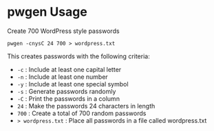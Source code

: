 # pwgen Usage

Create 700 WordPress style passwords

``pwgen -cnysC 24 700 > wordpress.txt``

This creates passwords with the following criteria:

  * ``-c`` : Include at least one capital letter
  * ``-n`` : Include at least one number
  * ``-y`` : Include at least one special symbol
  * ``-s`` : Generate passwords randomly
  * ``-C`` : Print the passwords in a column
  * ``24`` : Make the passwords 24 characters in length
  * ``700`` : Create a total of 700 random passwords
  * ``> wordpress.txt`` : Place all passwords in a file called wordpress.txt
